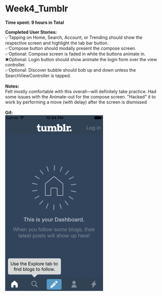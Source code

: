 # Week4_Tumblr

<b>Time spent: 9 hours in Total</b>

<b>Completed User Stories:</b>
<br>
&#9989;Tapping on Home, Search, Account, or Trending should show the respective screen and highlight the tab bar button.
<br>&#9989;Compose button should modally present the compose screen.
<br>&#9989;Optional: Compose screen is faded in while the buttons animate in.
<br>&#10006;Optional: Login button should show animate the login form over the view controller.
<br>&#9989;Optional: Discover bubble should bob up and down unless the SearchViewController is tapped.
<br><br>
<b>Notes:</b>
<br>Felt mostly comfortable with this overall—will definitely take practice. Had some issues with the Animate-out for the compose screen. "Hacked" it to work by performing a move (with delay) after the screen is dismissed
<br><br>
<b>Gif:</b>
<br>
![alt tag](https://github.com/yeahnoah/Week4_Tumblr/blob/master/wk4_tumblr2.gif)
